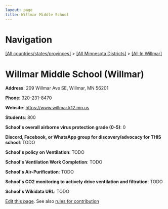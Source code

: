 ```yaml
---
layout: page
title: Willmar Middle School
---
```

# Navigation

[[All countries/states/provinces]](../../..) > [[All Minnesota Districts]](../..) > [[All In Willmar]](..)

# Willmar Middle School (Willmar)

**Address**: 209 Willmar Ave SE, Willmar, MN 56201

**Phone**: 320-231-8470

**Website**: <https://www.willmar.k12.mn.us>

**Students**: 800

**School's overall airborne virus protection grade (0-5)**: 0

**Discord, Facebook, or WhatsApp group for discovery/advocacy for THIS school**: TODO

**School's policy on Ventilation**: TODO

**School's Ventilation Work Completion**: TODO

**School's Air-Purification**: TODO

**School's CO2 monitoring to actively drive ventilation and filtration**: TODO

**School's Wikidata URL**: TODO


[Edit this page](https://github.com/ventilate-schools/MN/edit/main/./Willmar/Willmar_Middle_School.md). See also [rules for contribution](../../../contribution-rules/)